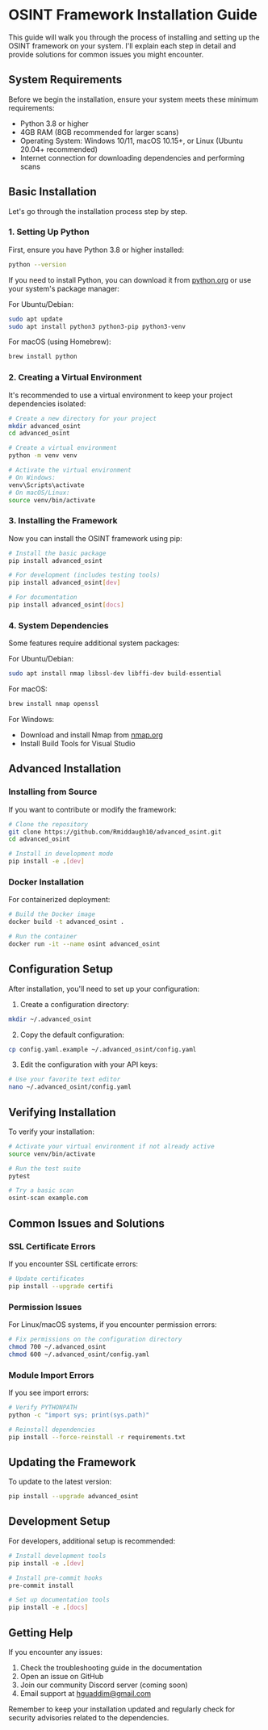 # OSINT Framework Installation Guide

This guide will walk you through the process of installing and setting up the OSINT framework on your system. I'll explain each step in detail and provide solutions for common issues you might encounter.

## System Requirements

Before we begin the installation, ensure your system meets these minimum requirements:

- Python 3.8 or higher
- 4GB RAM (8GB recommended for larger scans)
- Operating System: Windows 10/11, macOS 10.15+, or Linux (Ubuntu 20.04+ recommended)
- Internet connection for downloading dependencies and performing scans

## Basic Installation

Let's go through the installation process step by step.

### 1. Setting Up Python

First, ensure you have Python 3.8 or higher installed:

```bash
python --version
```

If you need to install Python, you can download it from [python.org](www.python.org) or use your system's package manager:

For Ubuntu/Debian:
```bash
sudo apt update
sudo apt install python3 python3-pip python3-venv
```

For macOS (using Homebrew):
```bash
brew install python
```

### 2. Creating a Virtual Environment

It's recommended to use a virtual environment to keep your project dependencies isolated:

```bash
# Create a new directory for your project
mkdir advanced_osint
cd advanced_osint

# Create a virtual environment
python -m venv venv

# Activate the virtual environment
# On Windows:
venv\Scripts\activate
# On macOS/Linux:
source venv/bin/activate
```

### 3. Installing the Framework

Now you can install the OSINT framework using pip:

```bash
# Install the basic package
pip install advanced_osint

# For development (includes testing tools)
pip install advanced_osint[dev]

# For documentation
pip install advanced_osint[docs]
```

### 4. System Dependencies

Some features require additional system packages:

For Ubuntu/Debian:
```bash
sudo apt install nmap libssl-dev libffi-dev build-essential
```

For macOS:
```bash
brew install nmap openssl
```

For Windows:
- Download and install Nmap from [nmap.org](www.nmap.org)
- Install Build Tools for Visual Studio

## Advanced Installation

### Installing from Source

If you want to contribute or modify the framework:

```bash
# Clone the repository
git clone https://github.com/Rmiddaugh10/advanced_osint.git
cd advanced_osint

# Install in development mode
pip install -e .[dev]
```

### Docker Installation

For containerized deployment:

```bash
# Build the Docker image
docker build -t advanced_osint .

# Run the container
docker run -it --name osint advanced_osint
```

## Configuration Setup

After installation, you'll need to set up your configuration:

1. Create a configuration directory:
```bash
mkdir ~/.advanced_osint
```

2. Copy the default configuration:
```bash
cp config.yaml.example ~/.advanced_osint/config.yaml
```

3. Edit the configuration with your API keys:
```bash
# Use your favorite text editor
nano ~/.advanced_osint/config.yaml
```

## Verifying Installation

To verify your installation:

```bash
# Activate your virtual environment if not already active
source venv/bin/activate

# Run the test suite
pytest

# Try a basic scan
osint-scan example.com
```

## Common Issues and Solutions

### SSL Certificate Errors

If you encounter SSL certificate errors:

```bash
# Update certificates
pip install --upgrade certifi
```

### Permission Issues

For Linux/macOS systems, if you encounter permission errors:

```bash
# Fix permissions on the configuration directory
chmod 700 ~/.advanced_osint
chmod 600 ~/.advanced_osint/config.yaml
```

### Module Import Errors

If you see import errors:

```bash
# Verify PYTHONPATH
python -c "import sys; print(sys.path)"

# Reinstall dependencies
pip install --force-reinstall -r requirements.txt
```

## Updating the Framework

To update to the latest version:

```bash
pip install --upgrade advanced_osint
```

## Development Setup

For developers, additional setup is recommended:

```bash
# Install development tools
pip install -e .[dev]

# Install pre-commit hooks
pre-commit install

# Set up documentation tools
pip install -e .[docs]
```

## Getting Help

If you encounter any issues:

1. Check the troubleshooting guide in the documentation
2. Open an issue on GitHub
3. Join our community Discord server (coming soon)
4. Email support at [hguaddim@gmail.com](hguaddim@gmail.com)

Remember to keep your installation updated and regularly check for security advisories related to the dependencies.
